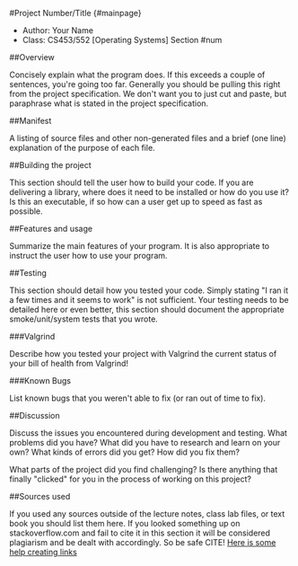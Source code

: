 #Project Number/Title {#mainpage}

* Author: Your Name
* Class: CS453/552 [Operating Systems] Section #num

##Overview

Concisely explain what the program does. If this exceeds a couple of
sentences, you're going too far. Generally you should be pulling this
right from the project specification. We don't want you to just cut and
paste, but paraphrase what is stated in the project specification.

##Manifest

A listing of source files and other non-generated files and a brief (one line)
explanation of the purpose of each file.

##Building the project

This section should tell the user how to build your code.  If you are
delivering a library, where does it need to be installed or how do you use
it? Is this an executable, if so how can a user get up to speed as fast
as possible.

##Features and usage

Summarize the main features of your program. It is also appropriate to
instruct the user how to use your program.

##Testing

This section should detail how you tested your code. Simply stating "I ran
it a few times and it seems to work" is not sufficient. Your testing needs to
be detailed here or even better, this section should document the appropriate
smoke/unit/system tests that you wrote.

###Valgrind

Describe how you tested your project with Valgrind the current status of
your bill of health from Valgrind!

###Known Bugs

List known bugs that you weren't able to fix (or ran out of time to fix).

##Discussion

Discuss the issues you encountered during development and testing. What
problems did you have? What did you have to research and learn on your
own? What kinds of errors did you get? How did you fix them?

What parts of the project did you find challenging? Is there anything that
finally "clicked" for you in the process of working on this project?

##Sources used

If you used any sources outside of the lecture notes, class lab files,
or text book you should list them here. If you looked something up on
stackoverflow.com and fail to cite it in this section it will be
considered plagiarism and be dealt with accordingly. So be safe CITE!
[Here is some help creating links](https://github.com/adam-p/markdown-here/wiki/Markdown-Cheatsheet#links)
